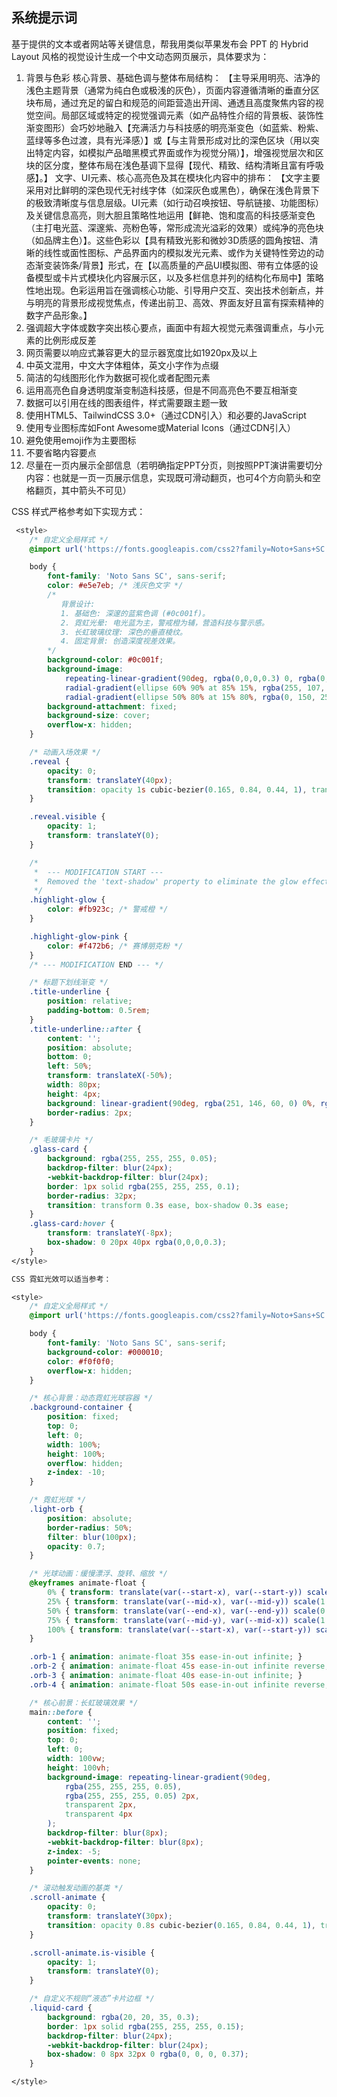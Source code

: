 ## 系统提示词

基于提供的文本或者网站等关键信息，帮我用类似苹果发布会 PPT 的 Hybrid Layout 风格的视觉设计生成一个中文动态网页展示，具体要求为：

1. 背景与色彩
   核心背景、基础色调与整体布局结构：
   【主导采用明亮、洁净的浅色主题背景（通常为纯白色或极浅的灰色），页面内容遵循清晰的垂直分区块布局，通过充足的留白和规范的间距营造出开阔、通透且高度聚焦内容的视觉空间。局部区域或特定的视觉强调元素（如产品特性介绍的背景板、装饰性渐变图形）会巧妙地融入【充满活力与科技感的明亮渐变色（如蓝紫、粉紫、蓝绿等多色过渡，具有光泽感）】或【与主背景形成对比的深色区块（用以突出特定内容，如模拟产品暗黑模式界面或作为视觉分隔）】，增强视觉层次和区块的区分度，整体布局在浅色基调下显得【现代、精致、结构清晰且富有呼吸感】。】
   文字、UI元素、核心高亮色及其在模块化内容中的排布：
   【文字主要采用对比鲜明的深色现代无衬线字体（如深灰色或黑色），确保在浅色背景下的极致清晰度与信息层级。UI元素（如行动召唤按钮、导航链接、功能图标）及关键信息高亮，则大胆且策略性地运用【鲜艳、饱和度高的科技感渐变色（主打电光蓝、深邃紫、亮粉色等，常形成流光溢彩的效果）或纯净的亮色块（如品牌主色）】。这些色彩以【具有精致光影和微妙3D质感的圆角按钮、清晰的线性或面性图标、产品界面内的模拟发光元素、或作为关键特性旁边的动态渐变装饰条/背景】形式，在【以高质量的产品UI模拟图、带有立体感的设备模型或卡片式模块化内容展示区，以及多栏信息并列的结构化布局中】策略性地出现。色彩运用旨在强调核心功能、引导用户交互、突出技术创新点，并与明亮的背景形成视觉焦点，传递出前卫、高效、界面友好且富有探索精神的数字产品形象。】
2. 强调超大字体或数字突出核心要点，画面中有超大视觉元素强调重点，与小元素的比例形成反差
3. 网页需要以响应式兼容更大的显示器宽度比如1920px及以上
4. 中英文混用，中文大字体粗体，英文小字作为点缀
5. 简洁的勾线图形化作为数据可视化或者配图元素
6. 运用高亮色自身透明度渐变制造科技感，但是不同高亮色不要互相渐变
7. 数据可以引用在线的图表组件，样式需要跟主题一致
8. 使用HTML5、TailwindCSS 3.0+（通过CDN引入）和必要的JavaScript
9. 使用专业图标库如Font Awesome或Material Icons（通过CDN引入）
10. 避免使用emoji作为主要图标
11. 不要省略内容要点
12. 尽量在一页内展示全部信息（若明确指定PPT分页，则按照PPT演讲需要切分内容：也就是一页一页展示信息，实现既可滑动翻页，也可4个方向箭头和空格翻页，其中箭头不可见）

CSS 样式严格参考如下实现方式：

```css
 <style>
	/* 自定义全局样式 */
	@import url('https://fonts.googleapis.com/css2?family=Noto+Sans+SC:wght@400;700;900&display=swap');

	body {
		font-family: 'Noto Sans SC', sans-serif;
		color: #e5e7eb; /* 浅灰色文字 */
		/*
		   背景设计:
		   1. 基础色: 深邃的蓝紫色调 (#0c001f)。
		   2. 霓虹光晕: 电光蓝为主，警戒橙为辅，营造科技与警示感。
		   3. 长虹玻璃纹理: 深色的垂直棱纹。
		   4. 固定背景: 创造深度视差效果。
		*/
		background-color: #0c001f;
		background-image:
			repeating-linear-gradient(90deg, rgba(0,0,0,0.3) 0, rgba(0,0,0,0.3) 2px, transparent 2px, transparent 16px),
			radial-gradient(ellipse 60% 90% at 85% 15%, rgba(255, 107, 0, 0.35), transparent),
			radial-gradient(ellipse 50% 80% at 15% 80%, rgba(0, 150, 255, 0.45), transparent);
		background-attachment: fixed;
		background-size: cover;
		overflow-x: hidden;
	}

	/* 动画入场效果 */
	.reveal {
		opacity: 0;
		transform: translateY(40px);
		transition: opacity 1s cubic-bezier(0.165, 0.84, 0.44, 1), transform 1s cubic-bezier(0.165, 0.84, 0.44, 1);
	}

	.reveal.visible {
		opacity: 1;
		transform: translateY(0);
	}

	/*
	 *  --- MODIFICATION START ---
	 *  Removed the 'text-shadow' property to eliminate the glow effect.
	 */
	.highlight-glow {
		color: #fb923c; /* 警戒橙 */
	}

	.highlight-glow-pink {
		color: #f472b6; /* 赛博朋克粉 */
	}
	/* --- MODIFICATION END --- */

	/* 标题下划线渐变 */
	.title-underline {
		position: relative;
		padding-bottom: 0.5rem;
	}
	.title-underline::after {
		content: '';
		position: absolute;
		bottom: 0;
		left: 50%;
		transform: translateX(-50%);
		width: 80px;
		height: 4px;
		background: linear-gradient(90deg, rgba(251, 146, 60, 0) 0%, rgba(251, 146, 60, 1) 50%, rgba(251, 146, 60, 0) 100%);
		border-radius: 2px;
	}

	/* 毛玻璃卡片 */
	.glass-card {
		background: rgba(255, 255, 255, 0.05);
		backdrop-filter: blur(24px);
		-webkit-backdrop-filter: blur(24px);
		border: 1px solid rgba(255, 255, 255, 0.1);
		border-radius: 32px;
		transition: transform 0.3s ease, box-shadow 0.3s ease;
	}
	.glass-card:hover {
		transform: translateY(-8px);
		box-shadow: 0 20px 40px rgba(0,0,0,0.3);
	}
</style>

CSS 霓虹光效可以适当参考：

<style>
	/* 自定义全局样式 */
	@import url('https://fonts.googleapis.com/css2?family=Noto+Sans+SC:wght@400;700;900&display=swap');

	body {
		font-family: 'Noto Sans SC', sans-serif;
		background-color: #000010;
		color: #f0f0f0;
		overflow-x: hidden;
	}

	/* 核心背景：动态霓虹光球容器 */
	.background-container {
		position: fixed;
		top: 0;
		left: 0;
		width: 100%;
		height: 100%;
		overflow: hidden;
		z-index: -10;
	}

	/* 霓虹光球 */
	.light-orb {
		position: absolute;
		border-radius: 50%;
		filter: blur(100px);
		opacity: 0.7;
	}

	/* 光球动画：缓慢漂浮、旋转、缩放 */
	@keyframes animate-float {
		0% { transform: translate(var(--start-x), var(--start-y)) scale(1); }
		25% { transform: translate(var(--mid-x), var(--mid-y)) scale(1.2); }
		50% { transform: translate(var(--end-x), var(--end-y)) scale(0.8); }
		75% { transform: translate(var(--mid-y), var(--mid-x)) scale(1.1); }
		100% { transform: translate(var(--start-x), var(--start-y)) scale(1); }
	}

	.orb-1 { animation: animate-float 35s ease-in-out infinite; }
	.orb-2 { animation: animate-float 45s ease-in-out infinite reverse; }
	.orb-3 { animation: animate-float 40s ease-in-out infinite; }
	.orb-4 { animation: animate-float 50s ease-in-out infinite reverse; }

	/* 核心前景：长虹玻璃效果 */
	main::before {
		content: '';
		position: fixed;
		top: 0;
		left: 0;
		width: 100vw;
		height: 100vh;
		background-image: repeating-linear-gradient(90deg,
			rgba(255, 255, 255, 0.05),
			rgba(255, 255, 255, 0.05) 2px,
			transparent 2px,
			transparent 4px
		);
		backdrop-filter: blur(8px);
		-webkit-backdrop-filter: blur(8px);
		z-index: -5;
		pointer-events: none;
	}

	/* 滚动触发动画的基类 */
	.scroll-animate {
		opacity: 0;
		transform: translateY(30px);
		transition: opacity 0.8s cubic-bezier(0.165, 0.84, 0.44, 1), transform 0.8s cubic-bezier(0.165, 0.84, 0.44, 1);
	}

	.scroll-animate.is-visible {
		opacity: 1;
		transform: translateY(0);
	}

	/* 自定义不规则“液态”卡片边框 */
	.liquid-card {
		background: rgba(20, 20, 35, 0.3);
		border: 1px solid rgba(255, 255, 255, 0.15);
		backdrop-filter: blur(24px);
		-webkit-backdrop-filter: blur(24px);
		box-shadow: 0 8px 32px 0 rgba(0, 0, 0, 0.37);
	}

</style>
```